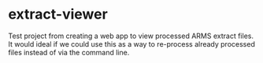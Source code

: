# extract-viewer

Test project from creating a web app to view processed ARMS extract files. It would ideal if we could use this as a way to re-process already processed files instead of via the command line.
